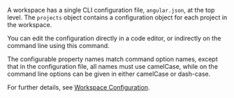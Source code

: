 A workspace has a single CLI configuration file, `angular.json`, at the top level.
The `projects` object contains a configuration object for each project in the workspace.

You can edit the configuration directly in a code editor,
or indirectly on the command line using this command.

The configurable property names match command option names,
except that in the configuration file, all names must use camelCase,
while on the command line options can be given in either camelCase or dash-case.

For further details, see [Workspace Configuration](guide/workspace-config).
